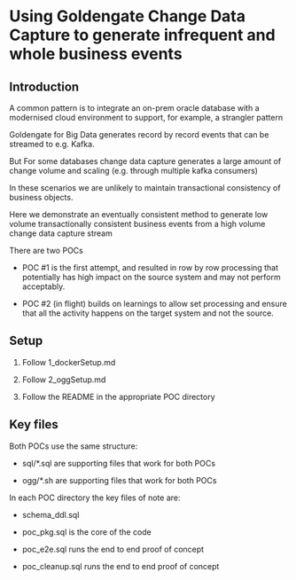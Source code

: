 
# Using Goldengate Change Data Capture to generate infrequent and whole business events

## Introduction

A common pattern is to integrate an on-prem oracle database with a modernised cloud environment to support, for example, a strangler pattern

Goldengate for Big Data generates record by record events that can be streamed to e.g. Kafka.  

But For some databases change data capture generates a large amount of change volume and scaling (e.g. through multiple kafka consumers) 

In these scenarios we are unlikely to maintain transactional consistency of business objects.

Here we demonstrate an eventually consistent method to generate low volume transactionally consistent business events from a high volume change data capture stream

There are two POCs

- POC #1 is the first attempt, and resulted in row by row processing that potentially has high impact on the source system and may not perform acceptably.

- POC #2 (in flight) builds on learnings to allow set processing and ensure that all the activity happens on the target system and not the source.

## Setup

1. Follow 1_dockerSetup.md

2. Follow 2_oggSetup.md

3. Follow the README in the appropriate POC directory

## Key files

Both POCs use the same structure:

- sql/*.sql are supporting files that work for both POCs

- ogg/*.sh are supporting files that work for both POCs

In each POC directory the key files of note are:

- schema_ddl.sql

- poc_pkg.sql is the core of the code

- poc_e2e.sql runs the end to end proof of concept

- poc_cleanup.sql runs the end to end proof of concept
